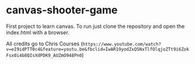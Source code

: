 # canvas-shooter-game
First project to learn canvas. 
To run just clone the repository and open the index.html with a browser.

All credits go to Chris Courses (`https://www.youtube.com/watch?v=eI9idPTT0c4&feature=youtu.be&fbclid=IwAR19yodZxQ5NxTlfOlqjoZTt9i6ZokFsx0i4b8QIsXdPDK9_AUZmO948Pn0`)
